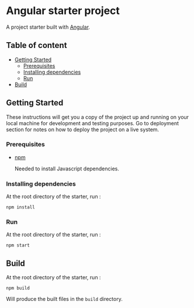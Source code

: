 # Angular starter project

A project starter built with [Angular](https://angular.io/).


## Table of content
* [Getting Started](#getting-started)
    * [Prerequisites](#prerequisites)
    * [Installing dependencies](#installing-dependencies)
    * [Run](#run)
* [Build](#build)
    

## Getting Started

These instructions will get you a copy of the project up and running on your local machine for development and testing purposes. 
Go to deployment section for notes on how to deploy the project on a live system.

### Prerequisites

* [npm](https://www.npmjs.com/get-npm) 

    Needed to install Javascript dependencies.
    
    
### Installing dependencies

At the root directory of the starter, run :

```shell
npm install
```


### Run

At the root directory of the starter, run :

```shell
npm start
```

## Build

At the root directory of the starter, run :

```shell
npm build
```

Will produce the built files in the ``build`` directory.
